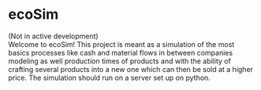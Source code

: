 # ecoSim
(Not in active development)  
Welcome to ecoSim! This project is meant as a simulation of the most basics processes like cash and material flows in between companies modeling as well production times of products and with the ability of crafting several products into a new one which can then be sold at a higher price. The simulation should run on a server set up on python.
